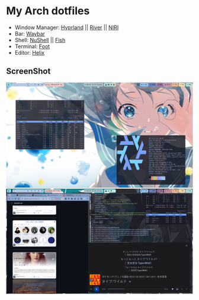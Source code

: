 # My Arch dotfiles
- Window Manager: [Hyprland](https://github.com/hyprwm/Hyprland) || [River](https://github.com/riverwm/river) || [NIRI](https://github.com/YaLTeR/niri) 
- Bar: [Waybar](https://github.com/Alexays/Waybar)
- Shell: [NuShell](https://github.com/nushell/nushell) || [Fish](https://github.com/fish-shell/fish-shell)
- Terminal: [Foot](https://codeberg.org/dnkl/foot)
- Editor:   [Helix](https://github.com/helix-editor/helix)


## ScreenShot
![](screenshot1.png)
![](screenshot2.png)



